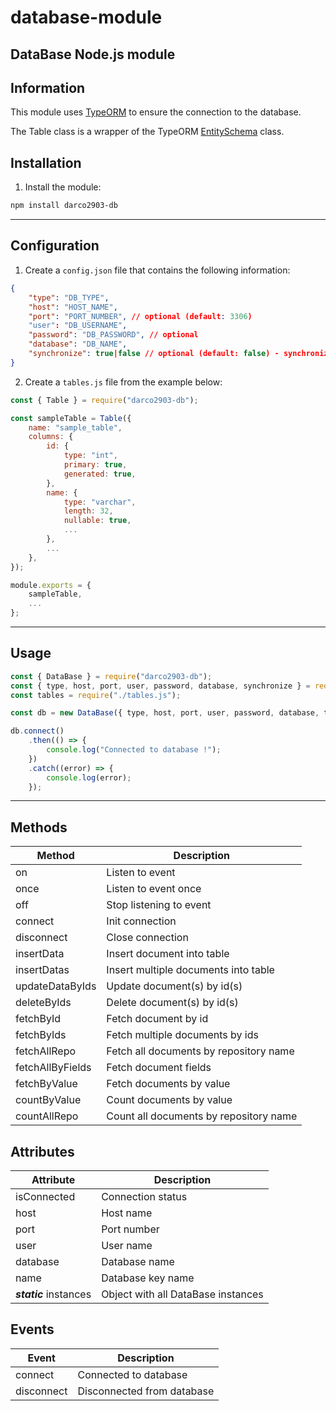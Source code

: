 # database-module

## DataBase Node.js module

## Information

This module uses [TypeORM](https://typeorm.io/) to ensure the connection to the database.

The Table class is a wrapper of the TypeORM [EntitySchema](https://typeorm.io/usage-with-javascript#entitycategoryjs) class.

## Installation

1. Install the module:

```bash
npm install darco2903-db
```

---

## Configuration

1. Create a `config.json` file that contains the following information:

```json
{
    "type": "DB_TYPE",
    "host": "HOST_NAME",
    "port": "PORT_NUMBER", // optional (default: 3306)
    "user": "DB_USERNAME",
    "password": "DB_PASSWORD", // optional
    "database": "DB_NAME",
    "synchronize": true|false // optional (default: false) - synchronize tables with database on connection
}
```

2. Create a `tables.js` file from the example below:

```js
const { Table } = require("darco2903-db");

const sampleTable = Table({
    name: "sample_table",
    columns: {
        id: {
            type: "int",
            primary: true,
            generated: true,
        },
        name: {
            type: "varchar",
            length: 32,
            nullable: true,
            ...
        },
        ...
    },
});

module.exports = {
    sampleTable,
    ...
};
```

---

## Usage

```js
const { DataBase } = require("darco2903-db");
const { type, host, port, user, password, database, synchronize } = require("./config.json");
const tables = require("./tables.js");

const db = new DataBase({ type, host, port, user, password, database, tables, synchronize });

db.connect()
    .then(() => {
        console.log("Connected to database !");
    })
    .catch((error) => {
        console.log(error);
    });
```

---

## Methods

| Method           | Description                            |
| ---------------- | -------------------------------------- |
| on               | Listen to event                        |
| once             | Listen to event once                   |
| off              | Stop listening to event                |
| connect          | Init connection                        |
| disconnect       | Close connection                       |
| insertData       | Insert document into table             |
| insertDatas      | Insert multiple documents into table   |
| updateDataByIds  | Update document(s) by id(s)            |
| deleteByIds      | Delete document(s) by id(s)            |
| fetchById        | Fetch document by id                   |
| fetchByIds       | Fetch multiple documents by ids        |
| fetchAllRepo     | Fetch all documents by repository name |
| fetchAllByFields | Fetch document fields                  |
| fetchByValue     | Fetch documents by value               |
| countByValue     | Count documents by value               |
| countAllRepo     | Count all documents by repository name |

## Attributes

| Attribute              | Description                        |
| ---------------------- | ---------------------------------- |
| isConnected            | Connection status                  |
| host                   | Host name                          |
| port                   | Port number                        |
| user                   | User name                          |
| database               | Database name                      |
| name                   | Database key name                  |
| **_static_** instances | Object with all DataBase instances |

## Events

| Event      | Description                |
| ---------- | -------------------------- |
| connect    | Connected to database      |
| disconnect | Disconnected from database |
